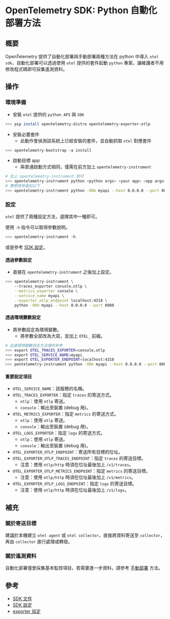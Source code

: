 # OpenTelemetry SDK: Python 自動化部署方法
## 概要
OpenTelemetry 提供了自動化部署與手動部署兩種方法在 python 中導入 `otel sdk`，自動化部署可以透過使用 `otel` 提供的套件起動 `python` 專案，讓維護者不用修改程式碼即可採集遙測資料。

## 操作
### 環境準備
- 安裝 `otel` 提供的 `python API` 與 `SDK`
```sh
>>> pip install opentelemetry-distro opentelemetry-exporter-otlp
```
- 安裝必要套件
    - 此動作會偵測該系統上已經安裝的套件，並自動抓取 `otel` 對應套件
```sh
>>> opentelemetry-bootstrap -a install
```
- 啟動目標 app
    - 與普通啟動方式相同，僅需在前方加上 `opentelemetry-instrument`
```sh
# 加上 opentelemetry-instrument 即可
>>> opentelemetry-instrument python <python args> <your app> <app args>
# 實際使用會如以下
>>> opentelemetry-instrument python -OOm myapi --host 0.0.0.0 --port 8080
```

### 設定
`otel` 提供了兩種設定方法，選擇其中一種即可。

使用 `-h` 指令可以取得參數說明。
```sh
>>> opentelemetry-instrument -h
```
或是參考 [SDK 設定][SDK]。

#### 透過參數設定
- 直接在 `opentelemetry-instrument` 之後加上設定。
```sh
>>> opentelemetry-instrument \
    --traces_exporter console,otlp \
    --metrics_exporter console \
    --service_name myapi \
    --exporter_otlp_endpoint localhost:4318 \
    python -OOm myapi --host 0.0.0.0 --port 8080
```


#### 透過環境變數設定
- 將參數設定為環境變數。
    - 將參數全部改為大寫，並加上 `OTEL_` 前綴。
```sh
# 此處環境變數設定方法僅供參考
>>> export OTEL_TRACES_EXPORTER=console,otlp
>>> export OTEL_SERVICE_NAME=myapi
>>> export OTEL_EXPORTER_ENDPOINT=localhost:4318
>>> pentelemetry-instrument python -OOm myapi --host 0.0.0.0 --port 8080
```

#### 重要設定項目
- `OTEL_SERVICE_NAME`：該服務的名稱。
- `OTEL_TRACES_EXPORTER`：指定 `traces` 的寄送方式。
    - `otlp`：使用 `otlp` 寄送。
    - `console`：輸出至裝置 (debug 用)。
- `OTEL_METRICS_EXPORTER`：指定 `metrics` 的寄送方式。
    - `otlp`：使用 `otlp` 寄送。
    - `console`：輸出至裝置 (debug 用)。
- `OTEL_LOGS_EXPORTER`：指定 `logs` 的寄送方式。
    - `otlp`：使用 `otlp` 寄送。
    - `console`：輸出至裝置 (debug 用)。
- `OTEL_EXPORTER_OTLP_ENDPOINT`：寄送所有目標的位址。
- `OTEL_EXPORTER_OTLP_TRACES_ENDPOINT`：指定 `traces` 的寄送目標。
    - 注意：使用 `otlp/http` 時須在位址最後加上 `/v1/traces`。
- `OTEL_EXPORTER_OTLP_METRICS_ENDPOINT`：指定 `metrics` 的寄送目標。
    - 注意：使用 `otlp/http` 時須在位址最後加上 `/v1/metrics`。
- `OTEL_EXPORTER_OTLP_LOGS_ENDPOINT`：指定 `logs` 的寄送目標。
    - 注意：使用 `otlp/http` 時須在位址最後加上 `/v1/logs`。

## 補充
### 關於寄送目標
建議於本機建立 `otel agent` 或 `otel collector`，直接將資料寄送至 `collector`，再由 `collector` 進行處理或轉發。

### 關於遙測資料
自動化部署僅會採集基本監控項目，若需要進一步資料，請參考 [手動部署][manual] 方法。

## 參考
- [SDK 文件]
- [SDK 設定][SDK]
- [exporter 協定]


[SDK]: https://opentelemetry.io/docs/concepts/sdk-configuration/general-sdk-configuration/
[manual]: https://opentelemetry.io/docs/instrumentation/python/manual/
[SDK 文件]: https://opentelemetry.io/docs/instrumentation/python/automatic/
[exporter 協定]: https://opentelemetry.io/docs/reference/specification/protocol/exporter/